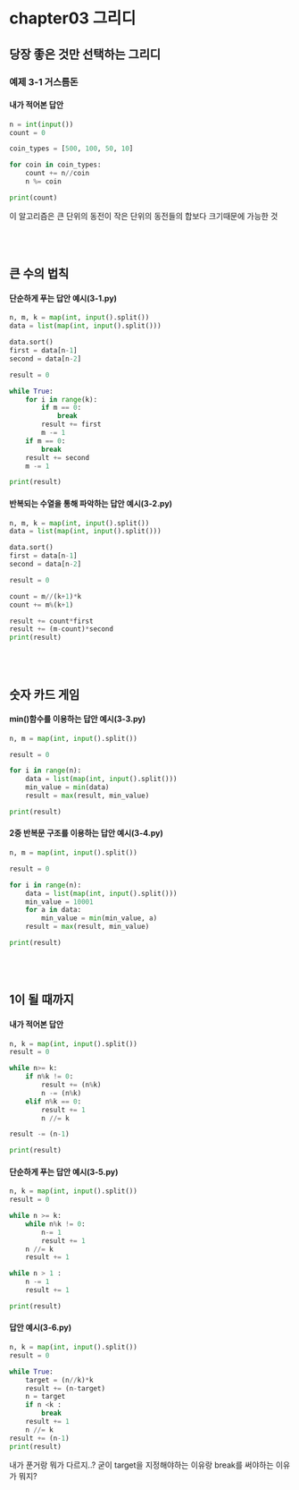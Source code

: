 # chapter03 그리디   
## 당장 좋은 것만 선택하는 그리디   
### 예제 3-1 거스름돈   
#### 내가 적어본 답안
```python
n = int(input())
count = 0

coin_types = [500, 100, 50, 10]

for coin in coin_types:
    count += n//coin
    n %= coin

print(count)
```
이 알고리즘은 큰 단위의 동전이 작은 단위의 동전들의 합보다 크기때문에 가능한 것

<br/>
<br/>

## 큰 수의 법칙
#### 단순하게 푸는 답안 예시(3-1.py)
```python
n, m, k = map(int, input().split())
data = list(map(int, input().split()))

data.sort()
first = data[n-1]
second = data[n-2]

result = 0

while True:
    for i in range(k):
        if m == 0:
            break
        result += first
        m -= 1
    if m == 0:
        break
    result += second
    m -= 1

print(result)
```
#### 반복되는 수열을 통해 파악하는 답안 예시(3-2.py)
```python
n, m, k = map(int, input().split())
data = list(map(int, input().split()))

data.sort()
first = data[n-1]
second = data[n-2]

result = 0

count = m//(k+1)*k
count += m%(k+1)

result += count*first
result += (m-count)*second
print(result)
```

<br/>
<br/>

## 숫자 카드 게임
#### min()함수를 이용하는 답안 예시(3-3.py)
```python
n, m = map(int, input().split())

result = 0

for i in range(n):
    data = list(map(int, input().split()))
    min_value = min(data)
    result = max(result, min_value)

print(result)
```
#### 2중 반복문 구조를 이용하는 답안 예시(3-4.py)
```python
n, m = map(int, input().split())

result = 0

for i in range(n):
    data = list(map(int, input().split()))
    min_value = 10001
    for a in data:
        min_value = min(min_value, a)
    result = max(result, min_value)

print(result)
```
<br/>
<br/>

## 1이 될 때까지
#### 내가 적어본 답안
```python
n, k = map(int, input().split())
result = 0

while n>= k:
    if n%k != 0:
        result += (n%k)
        n -= (n%k)
    elif n%k == 0:
        result += 1
        n //= k

result -= (n-1)

print(result)
```
#### 단순하게 푸는 답안 예시(3-5.py)
```python
n, k = map(int, input().split())
result = 0

while n >= k:
    while n%k != 0:
        n-= 1
        result += 1
    n //= k
    result += 1

while n > 1 :
    n -= 1
    result += 1

print(result)
```
#### 답안 예시(3-6.py)
```python
n, k = map(int, input().split())
result = 0

while True:
    target = (n//k)*k
    result += (n-target)
    n = target
    if n <k :
        break
    result += 1
    n //= k
result += (n-1)
print(result)
```
내가 푼거랑 뭐가 다르지..? 굳이 target을 지정해야하는 이유랑 break를 써야하는 이유가 뭐지?


